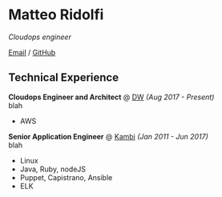 # Matteo Ridolfi

_Cloudops engineer_

[Email](mailto:spezam@gmail.com) / [GitHub](https://github.com/spezam/)

## Technical Experience

**Cloudops Engineer and Architect** @ [DW](https://www.danielwellington.com) _(Aug 2017 - Present)_ <br>
blah
  - AWS

**Senior Application Engineer** @ [Kambi](https://www.kambi.com) _(Jan 2011 - Jun 2017)_ <br>
blah
  - Linux
  - Java, Ruby, nodeJS
  - Puppet, Capistrano, Ansible
  - ELK


